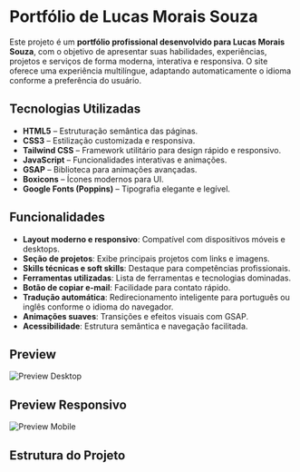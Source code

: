 # Portfólio de Lucas Morais Souza

Este projeto é um **portfólio profissional desenvolvido para Lucas Morais Souza**, com o objetivo de apresentar suas habilidades, experiências, projetos e serviços de forma moderna, interativa e responsiva. O site oferece uma experiência multilíngue, adaptando automaticamente o idioma conforme a preferência do usuário.

## Tecnologias Utilizadas

- **HTML5** – Estruturação semântica das páginas.
- **CSS3** – Estilização customizada e responsiva.
- **Tailwind CSS** – Framework utilitário para design rápido e responsivo.
- **JavaScript** – Funcionalidades interativas e animações.
- **GSAP** – Biblioteca para animações avançadas.
- **Boxicons** – Ícones modernos para UI.
- **Google Fonts (Poppins)** – Tipografia elegante e legível.

## Funcionalidades

- **Layout moderno e responsivo**: Compatível com dispositivos móveis e desktops.
- **Seção de projetos**: Exibe principais projetos com links e imagens.
- **Skills técnicas e soft skills**: Destaque para competências profissionais.
- **Ferramentas utilizadas**: Lista de ferramentas e tecnologias dominadas.
- **Botão de copiar e-mail**: Facilidade para contato rápido.
- **Tradução automática**: Redirecionamento inteligente para português ou inglês conforme o idioma do navegador.
- **Animações suaves**: Transições e efeitos visuais com GSAP.
- **Acessibilidade**: Estrutura semântica e navegação facilitada.

## Preview

![Preview Desktop](https://github.com/user-attachments/assets/83f1be75-67ff-470f-8430-70a29fa55412)

## Preview Responsivo

![Preview Mobile](https://github.com/user-attachments/assets/3f7387d3-7d2f-4a6c-9a49-18fcbb938ac9)

## Estrutura do Projeto
